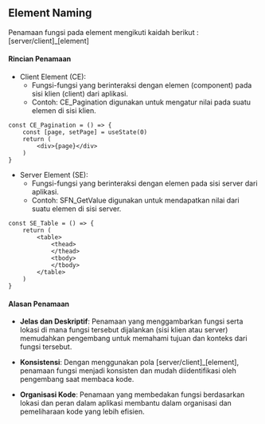
## Element Naming

Penamaan fungsi pada element mengikuti kaidah berikut :\
[server/client]_[element]

#### Rincian Penamaan
- Client Element (CE):
    - Fungsi-fungsi yang berinteraksi dengan elemen (component) pada sisi klien (client) dari aplikasi.
    - Contoh: CE_Pagination digunakan untuk mengatur nilai pada suatu elemen di sisi klien.
```tsx
const CE_Pagination = () => {
    const [page, setPage] = useState(0)
    return (
        <div>{page}</div>
    )
}

```
- Server Element (SE):
    - Fungsi-fungsi yang berinteraksi dengan elemen pada sisi server dari aplikasi.
    - Contoh: SFN_GetValue digunakan untuk mendapatkan nilai dari suatu elemen di sisi server.
```tsx
const SE_Table = () => {
    return (
        <table>
            <thead>
            </thead>
            <tbody>
            </tbody>
        </table>
    )
}
```

#### Alasan Penamaan
- **Jelas dan Deskriptif**: Penamaan yang menggambarkan fungsi serta lokasi di mana fungsi tersebut dijalankan (sisi klien atau server) memudahkan pengembang untuk memahami tujuan dan konteks dari fungsi tersebut.

- **Konsistensi**: Dengan menggunakan pola [server/client]_[element], penamaan fungsi menjadi konsisten dan mudah diidentifikasi oleh pengembang saat membaca kode.

- **Organisasi Kode**: Penamaan yang membedakan fungsi berdasarkan lokasi dan peran dalam aplikasi membantu dalam organisasi dan pemeliharaan kode yang lebih efisien.